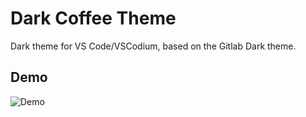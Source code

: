 # Dark Coffee Theme

Dark theme for VS Code/VSCodium, based on the Gitlab Dark theme.

## Demo

![Demo](assets/dark_coffee_demo.gif)
